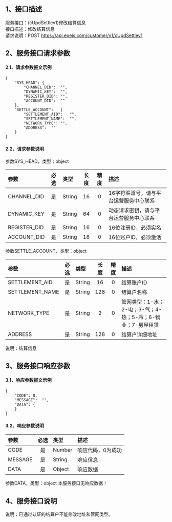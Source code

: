 ## 1、接口描述  
服务接口：(cUpdSettlev1)修改结算信息  
接口描述：修改结算信息  
请求说明：POST https://api.epeis.com/customer/v1/cUpdSettlev1  
  
## 2、服务接口请求参数  
#### 2.1、请求参数报文示例  
~~~  
{
	"SYS_HEAD":	{
		"CHANNEL_DID":	"",
		"DYNAMIC_KEY":	"",
		"REGISTER_DID":	"",
		"ACCOUNT_DID":	""
	},
	"SETTLE_ACCOUNT":	{
		"SETTLEMENT_AID":	"",
		"SETTLEMENT_NAME":	"",
		"NETWORK_TYPE":	"",
		"ADDRESS":	""
	}
}  
~~~  
#### 2.2、请求参数说明  
参数SYS_HEAD，类型：object  
  
| 参数 | 必选 | 类型 | 长度 | 精度 | 描述 |  
| :----------------- | :----: | :-------- | :----: | :----: | :---------------- |  
| CHANNEL_DID | 是 | String | 16 | 0 | 16字符渠道号，请与平台运营服务中心联系 |  
| DYNAMIC_KEY | 是 | String | 64 | 0 | 动态请求密钥，请与平台运营服务中心联系 |  
| REGISTER_DID      |  是  | String   | 16 | 0 | 16位注册ID，必须实名 |  
| ACCOUNT_DID       |  是  | String   | 16 | 0 | 16位账户ID，必须激活 |  
  
  
参数SETTLE_ACCOUNT，类型：object  
  
| 参数              | 必选 | 类型     | 长度 | 精度 | 描述             |  
| :----------------- | :----: | :-------- | :----: | :----: | :---------------- |  
| SETTLEMENT_AID |  是  | String   | 16 | 0 | 结算账户ID |  
| SETTLEMENT_NAME |  是  | String   | 128 | 0 | 结算户名称 |  
| NETWORK_TYPE |  是  | String   | 2 | 0 | 管网类型：1-水；2-电；3-气；4-热；5-冷；6-物业；7-房屋租赁 |  
| ADDRESS |  是  | String   | 128 | 0 | 结算户详细地址 |  
  
说明：结算信息  
  
## 3、服务接口响应参数  
#### 3.1、响应参数报文示例  
~~~  
{
	"CODE":	0,
	"MESSAGE":	"",
	"DATA":	{
	}
}  
~~~  
#### 3.2、响应参数说明  
  
| 参数              | 必选 | 类型     | 描述             |  
| :----------------- | :----: | :-------- | :---------------- |  
| CODE | 是 | Number | 响应代码，0为成功 |  
| MESSAGE | 是 | String | 响应信息 |  
| DATA | 是 | Object | 响应数据 |  
  
  
参数DATA，类型：object 本服务接口无响应数据！  
## 4、服务接口说明  
说明：已通过认证的结算户不能修改地址和管网类型。  
